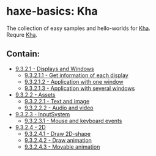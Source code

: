 haxe-basics: Kha
=========================

The collection of easy samples and hello-worlds for [Kha](http://kha.tech/).<br/>
Requre [Kha](http://kha.tech/download).

## Contain:

* [9.3.2.1 - Displays and Windows](./9.3.2.1_DisplaysAndWindows)
  * [9.3.2.1.1 - Get information of each display](./9.3.2.1_DisplaysAndWindows/9.3.2.1.1_GetEachDisplayInfo)
  * [9.3.2.1.2 - Application with one window](./9.3.2.1_DisplaysAndWindows/9.3.2.1.2_WndProps)
  * [9.3.2.1.3 - Application with several windows](./9.3.2.1_DisplaysAndWindows/9.3.2.1.3_Multiwindow)
* [9.3.2.2 - Assets](./9.3.2.2_Assets)
  * [9.3.2.2.1 - Text and image](./9.3.2.2_Assets/9.3.2.2.1_TextAndImage)
  * [9.3.2.2.2 - Audio and video](./9.3.2.2_Assets/9.3.2.2.2_AudioAndVideo)
* [9.3.2.3 - InputSystem](./9.3.2.3_InputSystem)
  * [9.3.2.3.1 - Mouse and keyboard events](./9.3.2.3_InputSystem/9.3.2.3.1_MouseAndKeyboardEvents)
* [9.3.2.4 - 2D](./9.3.2.4_2D)
  * [9.3.2.4.1 - Draw 2D-shape](./9.3.2.4_2D/9.3.2.4.1_DrawShape)
  * [9.3.2.4.2 - Draw animation](./9.3.2.4_2D/9.3.2.4.2_DrawAnimation)
  * [9.3.2.4.3 - Movable animation](./9.3.2.4_2D/9.3.2.4.3_MovableAnimation)
